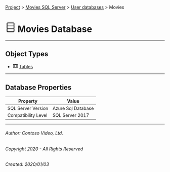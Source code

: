 #### 

[Project](../../../index.md) > [Movies SQL Server](../../index.md) > [User databases](../index.md) > Movies

# ![Database](../../../Images/ntDatabase.png) Movies Database

---

## <a name="#objecttypes"></a>Object Types

* ![Tables](../../../Images/Table.png) [Tables](Tables/Tables.md)


---

## <a name="#dbproperties"></a>Database Properties

| Property | Value |
|---|---|
| SQL Server Version | Azure Sql Database |
| Compatibility Level | SQL Server 2017 |


---

###### Author:  Contoso Video, Ltd.

###### Copyright 2020 - All Rights Reserved

###### Created: 2020/01/03

